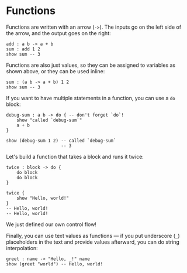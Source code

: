 # Functions

Functions are written with an arrow (`->`). The inputs go on the left side of the arrow, and the output goes on the right:

```wipple
add : a b -> a + b
sum : add 1 2
show sum -- 3
```

Functions are also just values, so they can be assigned to variables as shown above, or they can be used inline:

```wipple
sum : (a b -> a + b) 1 2
show sum -- 3
```

If you want to have multiple statements in a function, you can use a `do` block:

```wipple
debug-sum : a b -> do { -- don't forget `do`!
    show "called `debug-sum`"
    a + b
}

show (debug-sum 1 2) -- called `debug-sum`
                     -- 3
```

Let's build a function that takes a block and runs it twice:

```wipple
twice : block -> do {
    do block
    do block
}

twice {
    show "Hello, world!"
}
-- Hello, world!
-- Hello, world!
```

We just defined our own control flow!

Finally, you can use text values as functions — if you put underscore (`_`) placeholders in the text and provide values afterward, you can do string interpolation:

```wipple
greet : name -> "Hello, _!" name
show (greet "world") -- Hello, world!
```
